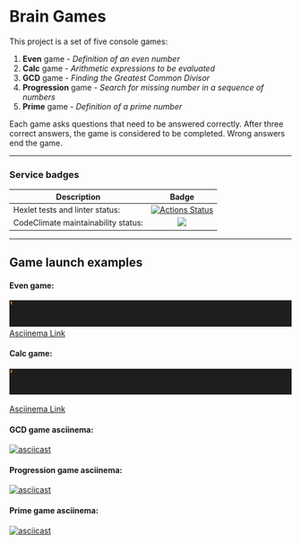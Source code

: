 # Brain Games

This project is a set of five console games:

1. **Even** game - *Definition of an even number*
2. **Calc** game - *Arithmetic expressions to be evaluated*
3. **GCD** game - *Finding the Greatest Common Divisor*
4. **Progression** game - *Search for missing number in a sequence of numbers*
5. **Prime** game - *Definition of a prime number*

Each game asks questions that need to be answered correctly. After three correct answers, the game is considered to be completed. Wrong answers end the game.

___

### Service badges

| Description | Badge |
|---|:---:|
|Hexlet tests and linter status:|[![Actions Status](https://github.com/KarUrals/java-project-lvl1/workflows/hexlet-check/badge.svg)](https://github.com/KarUrals/java-project-lvl1/actions)|
|CodeClimate maintainability status:|<a href="https://codeclimate.com/github/KarUrals/java-project-lvl1/maintainability"><img src="https://api.codeclimate.com/v1/badges/e6239fe28cfe07b09f5a/maintainability" /></a>|

___
## Game launch examples
#### Even game:
![Even GIF](https://github.com/KarUrals/java-educational-project-1/blob/main/app/src/main/resources/even.gif)
[Asciinema Link](https://asciinema.org/a/517703)

#### Calc game:
![Calc GIF](https://github.com/KarUrals/java-educational-project-1/blob/main/app/src/main/resources/calc.gif)

[Asciinema Link](https://asciinema.org/a/517706)

#### GCD game asciinema:
[![asciicast](https://asciinema.org/a/517779.svg)](https://asciinema.org/a/517779)

#### Progression game asciinema:
[![asciicast](https://asciinema.org/a/517890.svg)](https://asciinema.org/a/517890)

#### Prime game asciinema:
[![asciicast](https://asciinema.org/a/517892.svg)](https://asciinema.org/a/517892)